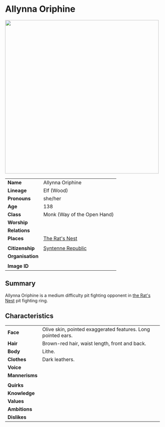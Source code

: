 # Allynna Oriphine

<img src="https://raw.githubusercontent.com/jesskelsall/astarus-images/main/characters/portraits/imageid.png" height="500" />

|||
| --- | --- |
| **Name** | Allynna Oriphine | character.3
| **Lineage** | Elf (Wood) |
| **Pronouns** | she/her |
| **Age** | 138 |
| **Class** | Monk (Way of the Open Hand) |
| **Worship** | |
| **Relations** | |
| **Places** | [The Rat's Nest](../places/buildings/inns-taverns/the-rats-nest.md) |
|||
| **Citizenship** | [Syntenne Republic](../civilisations/syntenne-republic/syntenne-republic.md) |
| **Organisation** | |
|||
| **Image ID** | |

## Summary

Allynna Oriphine is a medium difficulty pit fighting opponent in [the Rat's Nest](../places/buildings/inns-taverns/the-rats-nest.md) pit fighting ring.

## Characteristics

| | |
| --- | --- |
| **Face** | Olive skin, pointed exaggerated features. Long pointed ears. | characteristics.2
| **Hair** | Brown-red hair, waist length, front and back. |
| **Body** | Lithe. |
| **Clothes** | Dark leathers. |
| **Voice** | |
| **Mannerisms** | |
| | |
| **Quirks** | |
| **Knowledge** | |
| **Values** | |
| **Ambitions** | |
| **Dislikes** | |
